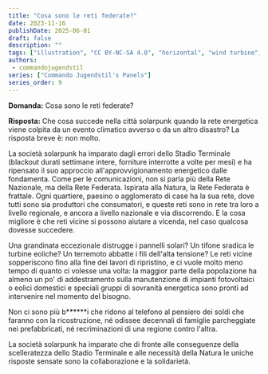 ```yaml
---
title: "Cosa sono le reti federate?"
date: 2023-11-16
publishDate: 2025-06-01
draft: false
description: ""
tags: ["illustration", "CC BY-NC-SA 4.0", "horizontal", "wind turbine", "city"]
authors:
 - commandojugendstil
series: ["Commando Jugendstil's Panels"]
series_order: 9
---
```


**Domanda:**
Cosa sono le reti federate?

**Risposta:**
Che cosa succede nella città solarpunk quando la rete energetica viene colpita da un evento climatico avverso o da un altro disastro? La risposta breve è: non molto.

La società solarpunk ha imparato dagli errori dello Stadio Terminale (blackout durati settimane intere, forniture interrotte a volte per mesi) e ha ripensato il suo approccio all'approvvigionamento energetico dalle fondamenta. Come per le comunicazioni, non si parla più della Rete Nazionale, ma della Rete Federata. Ispirata alla Natura, la Rete Federata è frattale. Ogni quartiere, paesino o agglomerato di case ha la sua rete, dove tutti sono sia produttori che consumatori, e queste reti sono in rete tra loro a livello regionale, e ancora a livello nazionale e via discorrendo. E la cosa migliore è che reti vicine si possono aiutare a vicenda, nel caso qualcosa dovesse succedere.

Una grandinata eccezionale distrugge i pannelli solari? Un tifone sradica le turbine eoliche? Un terremoto abbatte i fili dell'alta tensione? Le reti vicine sopperiscono fino alla fine dei lavori di ripristino, e ci vuole molto meno tempo di quanto ci volesse una volta: la maggior parte della popolazione ha almeno un po' di addestramento sulla manutenzione di impianti fotovoltaici o eolici domestici e speciali gruppi di sovranità energetica sono pronti ad intervenire nel momento del bisogno.

Non ci sono più b******i che ridono al telefono al pensiero dei soldi che faranno con la ricostruzione, né odissee decennali di famiglie parcheggiate nei prefabbricati, né recriminazioni di una regione contro l'altra.

La società solarpunk ha imparato che di fronte alle conseguenze della scelleratezza dello Stadio Terminale e alle necessità della Natura le uniche risposte sensate sono la collaborazione e la solidarietà.
